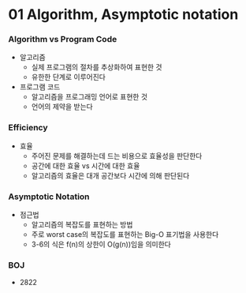 # 01 Algorithm, Asymptotic notation

### Algorithm vs Program Code

- 알고리즘
  - 실제 프로그램의 절차를 추상화하여 표현한 것
  - 유한한 단계로 이루어진다
- 프로그램 코드
  - 알고리즘을 프로그래밍 언어로 표현한 것
  - 언어의 제약을 받는다



### Efficiency

- 효율
  - 주어진 문제를 해결하는데 드는 비용으로 효율성을 판단한다
  - 공간에 대한 효율 vs 시간에 대한 효율
  - 알고리즘의 효율은 대개 공간보다 시간에 의해 판단된다



### Asymptotic Notation

- 점근법
  - 알고리즘의 복잡도를 표현하는 방법
  - 주로 worst case의 복잡도를 표현하는 Big-O 표기법을 사용한다
  - 3-6의 식은 f(n)의 상한이 O(g(n))임을 의미한다



### BOJ

- 2822

